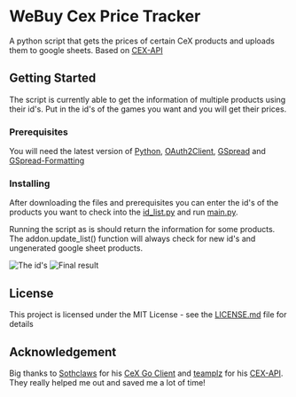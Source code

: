 # WeBuy Cex Price Tracker

A python script that gets the prices of certain CeX products and uploads them to google sheets. Based on [CEX-API](https://github.com/teamplz/CEX-API)

## Getting Started

The script is currently able to get the information of multiple products using their id's. Put in the id's of the games you want and you will get their prices.

### Prerequisites

You will need the latest version of [Python](https://www.python.org/downloads/), [OAuth2Client](https://oauth2client.readthedocs.io/en/latest/#supported-python-versions),
[GSpread](https://pypi.org/project/gspread/) and [GSpread-Formatting](https://pypi.org/project/gspread-formatting/)

### Installing

After downloading the files and prerequisites you can enter the id's of the products you want to check into the [id_list.py](id_list.py) and run [main.py](main.py).

Running the script as is should return the information for some products. The addon.update_list() function will always check for new id's and ungenerated google sheet products.

![The id's](https://gyazo.com/54fc961fec4a59c665f408d6a20f29c9)
![Final result](https://gyazo.com/be40364620ee8c5e844c9530fd5e2e79)

## License

This project is licensed under the MIT License - see the [LICENSE.md](LICENSE.md) file for details

## Acknowledgement

Big thanks to [Sothclaws](https://github.com/Southclaws) for his [CeX Go Client](https://github.com/Southclaws/go-cex) and [teamplz](https://github.com/teamplz) for his [CEX-API](https://github.com/teamplz/CEX-API). They really helped me out and saved me a lot of time!
